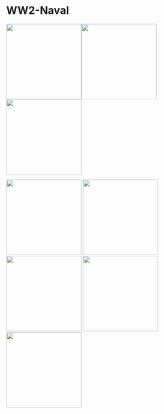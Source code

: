 # WW2-Naval

<img src="https://steamuserimages-a.akamaihd.net/ugc/2057637779209623660/00933CE6003022B46BF1760BA2656D93CF486E6E/?imw=637&imh=358&ima=fit&impolicy=Letterbox&imcolor=%23000000&letterbox=true" width="200px"><img src="https://steamuserimages-a.akamaihd.net/ugc/2057637779209635846/4E3B025E5FEDBDF4FE95CBED877956F3D5814CAE/?imw=637&imh=358&ima=fit&impolicy=Letterbox&imcolor=%23000000&letterbox=true" width="200px"><img src="https://steamuserimages-a.akamaihd.net/ugc/2057637779209636314/0EF0E9D0ECDC1EF4F4E9A6175AB32BF9BBCB8317/?imw=637&imh=358&ima=fit&impolicy=Letterbox&imcolor=%23000000&letterbox=true" width="200px">

<img src="https://steamuserimages-a.akamaihd.net/ugc/2057637779209648314/CA3C87AA94412C55E38EA74EE6D71F357EE155C8/?imw=637&imh=358&ima=fit&impolicy=Letterbox&imcolor=%23000000&letterbox=true" width="200px">
<img src="https://steamuserimages-a.akamaihd.net/ugc/2057637779209660496/89A845E89AAD2F52D1FD1F84F65E1134CB5FF196/?imw=637&imh=358&ima=fit&impolicy=Letterbox&imcolor=%23000000&letterbox=true" width="200px">
<img src="https://steamuserimages-a.akamaihd.net/ugc/2057637779209660196/1CE0BEAD7EB3BAA1B65D51EF3F3D9F33B886D880/?imw=637&imh=358&ima=fit&impolicy=Letterbox&imcolor=%23000000&letterbox=true" width="200px">
<img src="https://steamuserimages-a.akamaihd.net/ugc/2057637779209662047/7289DAEEE362C0BA4B9F8765AEA4B2B57543584B/?imw=637&imh=358&ima=fit&impolicy=Letterbox&imcolor=%23000000&letterbox=true" width="200px">
<img src="https://steamuserimages-a.akamaihd.net/ugc/2057637779209649196/594C028B0AE90C02C50062843CD32A160C5DC94B/?imw=637&imh=358&ima=fit&impolicy=Letterbox&imcolor=%23000000&letterbox=true" width="200px">
